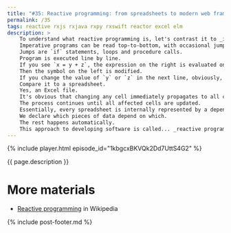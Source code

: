 ```yaml
---
title: "#35: Reactive programming: from spreadsheets to modern web frameworks"
permalink: /35
tags: reactive rxjs rxjava rxpy rxswift reactor excel elm
description: >
    To understand what reactive programming is, let's contrast it to _imperative_ programming.
    Imperative programs can be read top-to-bottom, with occasional jumps.
    Jumps are `if` statements, loops and procedure calls.
    Program is executed line by line.
    If you see `x = y + z`, the expression on the right is evaluated once.
    Then the symbol on the left is modified.
    If you change the value of `y` or `z` in the next line, obviously, it won't affect `x`.
    Compare it to a spreadsheet.
    Yes, an Excel file.
    It's obvious that changing any cell immediately propagates to all cells that depend on it, right?
    The process continues until all affected cells are updated.
    Essentially, every spreadsheet is internally represented by a dependency graph.
    We declare which pieces of data depend on which.
    The rest happens automatically.
    This approach to developing software is called... _reactive programming_.
---
```


{% include player.html episode_id="1kbgcxBKVQk2Dd7UttS4G2" %}

{{ page.description }}

<!--
Yes, good old spreadsheet is a very sophisticated reactive programming environment.
The change propagation is crucial here.
Rather than defining a sequence of operations, we declare data dependencies.
When any input changes, the output reflects that change almost instantaneously.
Contrast that to imperative program.
Inputs are evaluated only once.
So you either poll for changes manually or show stale data.

Do you think this problem is artificial?
Imagine the simplest front-end application.
It has two inputs, body weight and height.
And one output, your BMI (body mass index).
How do you update the BMI field?
The first approach is a "_Calculate_" button.
Update happens only when the user requests that.
This feels very unresponsive and outdated.

Another approach is to attach event listeners to weight and height, reacting to change.
This looks much better, but event listeners tend to get complex after a while.
Especially when there are many levels of dependencies.

But imagine if we could simply say: BMI field is always weight divided by height.
Period.
Some kind of framework takes care of the rest.
Weight changed?
The reactive backbone propagates that to BMI field.
BMI field changed because of that?
Let's update a diet suggestion.
Diet changed?
Let's display different ads.
All of these dependencies are declared, rather than programmed.

If you think this is impossible, check out Elm programming language.
It's a reactive runtime for web development.
Other frameworks are getting there as well.
For example, Angular uses RxJS.
A library that translates UI events into streams.
We can then transform and subscribe to such stream, compose multiple streams, etc.

RxJS is actually a member of a broader family of Reactive Extensions.
A family introduced in .NET, later ported to Java, Swift, Python and many more.
Rx libraries encourage modelling your system as a declarative stream of changes.
Incoming users, file system changes, key presses, CPU temperature reading.
All of these can be modelled as a stream.
A stream that you can transform, rather than a callback you need to manage.

Reactive programming is often associated with low-latency and high-throughput.
That's because it can help with writing efficient, yet manageable input/output code.
For example, accepting incoming connections, making RESTful calls, querying a database.
All of these are essentially network packets flowing in and out.
Which, in turn, can be easily modeled with abstract streams.

Another by-product of reactive programming is a mechanism called _backpressure_.
It's an algorithm that tries to slow down the producer is the consumer can't keep up.
Because eerything is a stream, backpressure effectively manages supply and demand on each level of your app.
It keeps your cores busy and prevents overflows.

That's it, thanks for listening, bye!
-->

# More materials

* [Reactive programming](https://en.wikipedia.org/wiki/Reactive_programming) in Wikipedia


{% include post-footer.md %}